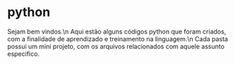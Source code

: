 # python
Sejam bem vindos.\n
Aqui estão alguns códigos python que foram criados, com a finalidade de aprendizado e treinamento na linguagem.\n
Cada pasta possui um mini projeto, com os arquivos relacionados com aquele assunto especifico.
